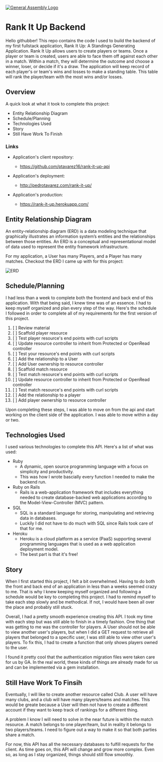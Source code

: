 [![General Assembly Logo](https://camo.githubusercontent.com/1a91b05b8f4d44b5bbfb83abac2b0996d8e26c92/687474703a2f2f692e696d6775722e636f6d2f6b6538555354712e706e67)](https://generalassemb.ly/education/web-development-immersive)

# Rank It Up Backend

Hello githubber! This repo contains the code I used to build the backend of my first fullstack application, Rank It Up: A Standings Generating Application. Rank It Up allows users to create players or teams. Once a player or team is created, users are able to face them off against each other in a match. Within a match, they will determine the outcome and choose a winner, loser, or decide if it's a draw. The application will keep record of each player's or team's wins and losses to make a standing table. This table will rank the player/team with the most wins and/or losses.

## Overview

A quick look at what it took to complete this project:

- Entity Relationship Diagram
- Schedule/Planning
- Technologies Used
- Story
- Still Have Work To Finish

### Links

- Application's client repository:
  - https://github.com/ptavarez16/rank-it-up-api

- Application's deployment:
  - http://pedrotavarez.com/rank-it-up/

- Application's production:
  - https://rank-it-up.herokuapp.com/


## Entity Relationship Diagram

An entity-relationship diagram (ERD) is a data modeling technique that graphically illustrates an information system’s entities and the relationships between those entities. An ERD is a conceptual and representational model of data used to represent the entity framework infrastructure.

For my application, a User has many Players, and a Player has many matches. Checkout the ERD I came up with for this project:

![ERD](https://i.imgur.com/PC8eas1.jpg)

## Schedule/Planning

I had less than a week to complete both the frontend and back end of this application. With that being said, I knew time was of an essence. I had to keep myself organized and plan every step of the way. Here's the schedule I followed in order to complete all of my requirements for the first version of this project.

1.  [ ] Review material
1.  [ ] Scaffold player resource
1.  [ ] Test player resource's end points with curl scripts
1.  [ ] Update resource controller to inherit from Protected or OpenRead controller
1.  [ ] Test your resource's end points with curl scripts
1.  [ ] Add the relationship to a User
1.  [ ] Add User ownership to resource controller
1.  [ ] Scaffold match resource
1.  [ ] Test match resource's end points with curl scripts
1.  [ ] Update resource controller to inherit from Protected or OpenRead controller
1.  [ ] Test match resource's end points with curl scripts
1.  [ ] Add the relationship to a player
1.  [ ] Add player ownership to resource controller

Upon completing these steps, I was able to move on from the api and start working on the client side of the application. I was able to move within a day or two.

## Technologies Used

I used various technologies to complete this API. Here's a list of what was used:
- Ruby
  - A dynamic, open source programming language with a focus on simplicity and productivity.
  - This was how I wrote bascially every function I needed to make the backend run.
- Ruby on Rails
  - Rails is a web-application framework that includes everything needed to create database-backed web applications according to the Model-View-Controller (MVC) pattern.
- SQL
    - SQL is a standard language for storing, manipulating and retrieving data in databases.
    - Luckily I did not have to do much with SQL since Rails took care of that for me.
- Heroku
  - Heroku is a cloud platform as a service (PaaS) supporting several programming languages that is used as a web application deployment model.
  - The best part is that it's free!

## Story

When I first started this project, I felt a bit overwhelmed. Having to do both the front and back end of an application in less than a weeks seemed crazy to me. That is why I knew keeping myself organized and following a schedule would be key to completing this project. I had to remind myself to take each step slowly and be methodical. If not, I would have been all over the place and probably still stuck.

Overall, I had a pretty smooth experience creating this API. I took my time with each step but was still able to finish in a timely fashion. One thing that was getting to me was the controller for players. A User should not be able to view another user's players, but when I did a GET request to retrieve all players that belonged to a specific user, I was still able to view other user's players. To fix this, I had to create a function that only shows players owned to the user.

I found it pretty cool that the authentication migration files were taken care for us by GA. In the real world, these kinds of things are already made for us and can be implemented via a gem installation.


## Still Have Work To Finsih

Eventually, I will like to create another resource called Club. A user will have many clubs, and a club will have many players/teams and matches. This would be greate because a User will then not have to create a different account if they want to keep track of rankings for a different thing.

A problem I know I will need to solve in the near future is within the match resource. A match belongs to one player/team, but in reality it belongs to two players/teams. I need to figure out a way to make it so that both parties share a match.

For now, this API has all the necessary databases to fulfill requests for the client. As time goes on, this API will change and grow more complex. Even so, as long as I stay organized, things should still flow smoothly.

